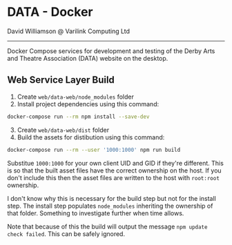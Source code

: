 # DATA - Docker

David Williamson @ Varilink Computing Ltd

------

Docker Compose services for development and testing of the Derby Arts and Theatre Association (DATA) website on the desktop.

## Web Service Layer Build

1. Create `web/data-web/node_modules` folder
2. Install project dependencies using this command:

```bash
docker-compose run --rm npm install --save-dev
```

3. Create `web/data-web/dist` folder
4. Build the assets for distibution using this command:

```bash
docker-compose run --rm --user '1000:1000' npm run build
```
Substitue `1000:1000` for your own client UID and GID if they're different. This is so that the built asset files have the correct ownership on the host. If you don't include this then the asset files are written to the host with `root:root` ownership.

I don't know why this is necessary for the build step but not for the install step. The install step populates `node_modules` inheriting the ownership of that folder. Something to investigate further when time allows.

Note that because of this the build will output the message `npm update check failed`. This can be safely ignored.